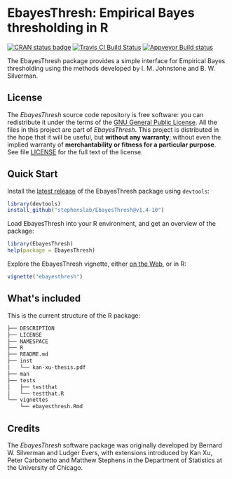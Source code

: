 # EbayesThresh: Empirical Bayes thresholding in R

[![CRAN status badge](http://www.r-pkg.org/badges/version/EbayesThresh)](https://cran.r-project.org/package=EbayesThresh)
[![Travis CI Build Status](https://travis-ci.org/stephenslab/EbayesThresh.svg?branch=master)](https://travis-ci.org/stephenslab/EbayesThresh)
[![Appveyor Build status](https://ci.appveyor.com/api/projects/status/0lmh3taxi4etdtix?svg=true)](https://ci.appveyor.com/project/pcarbo/ebayesthresh)

The EbayesThresh package provides a simple interface for Empirical
Bayes thresholding using the methods developed by I. M. Johnstone and
B. W. Silverman.

## License

The *EbayesThresh* source code repository is free software: you can
redistribute it under the terms of the
[GNU General Public License](http://www.gnu.org/licenses/gpl.html). All
the files in this project are part of *EbayesThresh*. This project is
distributed in the hope that it will be useful, but **without any
warranty**; without even the implied warranty of **merchantability or
fitness for a particular purpose**. See file [LICENSE](LICENSE) for
the full text of the license.

## Quick Start

Install the [latest
release](https://github.com/stephenslab/EbayesThresh/releases/tag/v1.4-10)
of the EbayesThresh package using `devtools`:

```R
library(devtools)
install_github("stephenslab/EbayesThresh@v1.4-10")
```

Load EbayesThresh into your R environment, and get an overview of the
package:

```R
library(EbayesThresh)
help(package = EbayesThresh)
```

Explore the EbayesThresh vignette, either
[on the Web][vignette],
or in R:

```R
vignette("ebayesthresh")
```

## What's included

This is the current structure of the R package:

```bash
├── DESCRIPTION
├── LICENSE
├── NAMESPACE
├── R
├── README.md
├── inst
│   └── kan-xu-thesis.pdf
├── man
├── tests
│   ├── testthat
│   └── testthat.R
└── vignettes
    └── ebayesthresh.Rmd
```

## Credits 

The *EbayesThresh* software package was originally developed by
Bernard W. Silverman and Ludger Evers, with extensions introduced by
Kan Xu, Peter Carbonetto and Matthew Stephens in the Department of
Statistics at the University of Chicago.

[vignette]: https://stephenslab.github.io/EbayesThresh/vignettes/ebayesthresh.html
